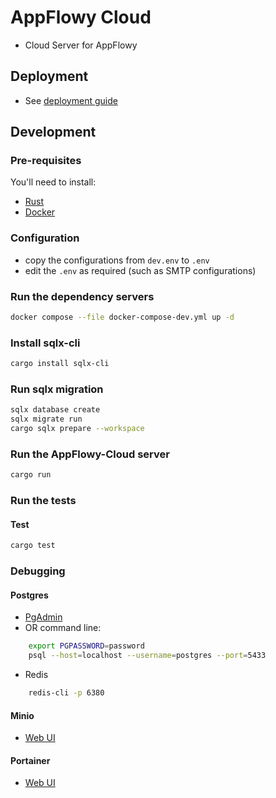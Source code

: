 # AppFlowy Cloud
- Cloud Server for AppFlowy

## Deployment
- See [deployment guide](./doc/deployment.md)

## Development

### Pre-requisites

You'll need to install:

- [Rust](https://www.rust-lang.org/tools/install)
- [Docker](https://docs.docker.com/get-docker/)

### Configuration
- copy the configurations from `dev.env` to `.env`
- edit the `.env` as required (such as SMTP configurations)

### Run the dependency servers
```bash
docker compose --file docker-compose-dev.yml up -d
```

### Install sqlx-cli
```bash
cargo install sqlx-cli
```

### Run sqlx migration
```bash
sqlx database create
sqlx migrate run
cargo sqlx prepare --workspace
```

### Run the AppFlowy-Cloud server
```bash
cargo run
```

### Run the tests

#### Test
```bash
cargo test
```

### Debugging
#### Postgres
- [PgAdmin](http://localhost:5400)
- OR command line:
```bash
    export PGPASSWORD=password
    psql --host=localhost --username=postgres --port=5433
```

- Redis
```bash
    redis-cli -p 6380
```

#### Minio
- [Web UI](http://localhost:9001)

#### Portainer
- [Web  UI](http://localhost:9442)
